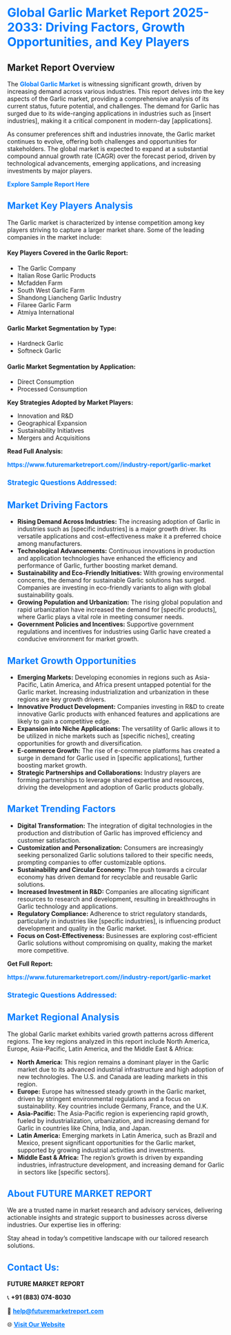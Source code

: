 <h1 style="color: #007BFF;">Global Garlic Market Report 2025-2033: Driving Factors, Growth Opportunities, and Key Players</h1>

<section id="overview">
<h2>Market Report Overview</h2>
<p>The <a href="https://www.futuremarketreport.com//industry-report/garlic-market" style="color: #007BFF; text-decoration: none;"><strong>Global Garlic Market</strong></a> is witnessing significant growth, driven by increasing demand across various industries. This report delves into the key aspects of the Garlic market, providing a comprehensive analysis of its current status, future potential, and challenges. The demand for Garlic has surged due to its wide-ranging applications in industries such as [insert industries], making it a critical component in modern-day [applications].</p>
<p>As consumer preferences shift and industries innovate, the Garlic market continues to evolve, offering both challenges and opportunities for stakeholders. The global market is expected to expand at a substantial compound annual growth rate (CAGR) over the forecast period, driven by technological advancements, emerging applications, and increasing investments by major players.</p>
</section>

<section id="overview">
<p><a href="https://www.futuremarketreport.com//request-sample/reportId=51822" style="color: #007BFF; text-decoration: none;"><strong>Explore Sample Report Here</strong></a></p>
</section>

<section id="key-players">
<h2 style="color: #007BFF;">Market Key Players Analysis</h2>
<p>The Garlic market is characterized by intense competition among key players striving to capture a larger market share. Some of the leading companies in the market include:</p>
<h4>Key Players Covered in the Garlic Report:</h4>
<ul><li>The Garlic Company</li><li>Italian Rose Garlic Products</li><li>Mcfadden Farm</li><li>South West Garlic Farm</li><li>Shandong Liancheng Garlic Industry</li><li>Filaree Garlic Farm</li><li>Atmiya International</li></ul>
<h4>Garlic Market Segmentation by Type:</h4>
<ul><li>Hardneck Garlic</li><li>Softneck Garlic</li></ul>

<h4>Garlic Market Segmentation by Application:</h4>
<ul><li>Direct Consumption</li><li>Processed Consumption</li></ul>
<p><strong>Key Strategies Adopted by Market Players:</strong></p>
<ul>
<li>Innovation and R&D</li>
<li>Geographical Expansion</li>
<li>Sustainability Initiatives</li>
<li>Mergers and Acquisitions</li>
</ul>
</section>

<section>
<p><strong>Read Full Analysis: </strong></p><a href="https://www.futuremarketreport.com//industry-report/garlic-market" style="color: #007BFF; text-decoration: none;"><strong>https://www.futuremarketreport.com//industry-report/garlic-market</strong></a>
<h3 style="color: #007BFF;">Strategic Questions Addressed:</h3>
</section>

<section id="driving-factors">
<h2 style="color: #007BFF;">Market Driving Factors</h2>
<ul>
<li><strong>Rising Demand Across Industries:</strong> The increasing adoption of Garlic in industries such as [specific industries] is a major growth driver. Its versatile applications and cost-effectiveness make it a preferred choice among manufacturers.</li>
<li><strong>Technological Advancements:</strong> Continuous innovations in production and application technologies have enhanced the efficiency and performance of Garlic, further boosting market demand.</li>
<li><strong>Sustainability and Eco-Friendly Initiatives:</strong> With growing environmental concerns, the demand for sustainable Garlic solutions has surged. Companies are investing in eco-friendly variants to align with global sustainability goals.</li>
<li><strong>Growing Population and Urbanization:</strong> The rising global population and rapid urbanization have increased the demand for [specific products], where Garlic plays a vital role in meeting consumer needs.</li>
<li><strong>Government Policies and Incentives:</strong> Supportive government regulations and incentives for industries using Garlic have created a conducive environment for market growth.</li>
</ul>
</section>

<section id="growth-opportunities">
<h2 style="color: #007BFF;">Market Growth Opportunities</h2>
<ul>
<li><strong>Emerging Markets:</strong> Developing economies in regions such as Asia-Pacific, Latin America, and Africa present untapped potential for the Garlic market. Increasing industrialization and urbanization in these regions are key growth drivers.</li>
<li><strong>Innovative Product Development:</strong> Companies investing in R&D to create innovative Garlic products with enhanced features and applications are likely to gain a competitive edge.</li>
<li><strong>Expansion into Niche Applications:</strong> The versatility of Garlic allows it to be utilized in niche markets such as [specific niches], creating opportunities for growth and diversification.</li>
<li><strong>E-commerce Growth:</strong> The rise of e-commerce platforms has created a surge in demand for Garlic used in [specific applications], further boosting market growth.</li>
<li><strong>Strategic Partnerships and Collaborations:</strong> Industry players are forming partnerships to leverage shared expertise and resources, driving the development and adoption of Garlic products globally.</li>
</ul>
</section>

<section id="trending-factors">
<h2 style="color: #007BFF;">Market Trending Factors</h2>
<ul>
<li><strong>Digital Transformation:</strong> The integration of digital technologies in the production and distribution of Garlic has improved efficiency and customer satisfaction.</li>
<li><strong>Customization and Personalization:</strong> Consumers are increasingly seeking personalized Garlic solutions tailored to their specific needs, prompting companies to offer customizable options.</li>
<li><strong>Sustainability and Circular Economy:</strong> The push towards a circular economy has driven demand for recyclable and reusable Garlic solutions.</li>
<li><strong>Increased Investment in R&D:</strong> Companies are allocating significant resources to research and development, resulting in breakthroughs in Garlic technology and applications.</li>
<li><strong>Regulatory Compliance:</strong> Adherence to strict regulatory standards, particularly in industries like [specific industries], is influencing product development and quality in the Garlic market.</li>
<li><strong>Focus on Cost-Effectiveness:</strong> Businesses are exploring cost-efficient Garlic solutions without compromising on quality, making the market more competitive.</li>
</ul>
</section>

<section>
<p><strong>Get Full Report: </strong></p><a href="https://www.futuremarketreport.com//industry-report/garlic-market" style="color: #007BFF; text-decoration: none;"><strong>https://www.futuremarketreport.com//industry-report/garlic-market</strong></a>
<h3 style="color: #007BFF;">Strategic Questions Addressed:</h3>
</section>


<section id="regional-analysis">
<h2 style="color: #007BFF;">Market Regional Analysis</h2>
<p>The global Garlic market exhibits varied growth patterns across different regions. The key regions analyzed in this report include North America, Europe, Asia-Pacific, Latin America, and the Middle East & Africa:</p>
<ul>
<li><strong>North America:</strong> This region remains a dominant player in the Garlic market due to its advanced industrial infrastructure and high adoption of new technologies. The U.S. and Canada are leading markets in this region.</li>
<li><strong>Europe:</strong> Europe has witnessed steady growth in the Garlic market, driven by stringent environmental regulations and a focus on sustainability. Key countries include Germany, France, and the U.K.</li>
<li><strong>Asia-Pacific:</strong> The Asia-Pacific region is experiencing rapid growth, fueled by industrialization, urbanization, and increasing demand for Garlic in countries like China, India, and Japan.</li>
<li><strong>Latin America:</strong> Emerging markets in Latin America, such as Brazil and Mexico, present significant opportunities for the Garlic market, supported by growing industrial activities and investments.</li>
<li><strong>Middle East & Africa:</strong> The region’s growth is driven by expanding industries, infrastructure development, and increasing demand for Garlic in sectors like [specific sectors].</li>
</ul>
</section>

<footer>
<h2 style="color: #007BFF;">About FUTURE MARKET REPORT</h2>
<p>We are a trusted name in market research and advisory services, delivering actionable insights and strategic support to businesses across diverse industries. Our expertise lies in offering:</p>

<p>Stay ahead in today’s competitive landscape with our tailored research solutions.</p>

<h2 style="color: #007BFF;">Contact Us:</h2>
<p><strong>FUTURE MARKET REPORT</strong></p>
<p>📞 <strong>+91 (883) 074-8030</strong></p>
<p>📧 <strong><a href="mailto:help@futuremarketreport.com" style="color: #007BFF;">help@futuremarketreport.com</a></strong></p>
<p>🌐 <strong><a href="https://www.futuremarketreport.com/" style="color: #007BFF;">Visit Our Website</a></strong></p>
</footer>